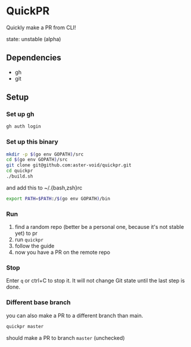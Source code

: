 # QuickPR

Quickly make a PR from CLI!

state: unstable (alpha)

## Dependencies
- gh
- git

## Setup

### Set up gh
```sh
gh auth login
```

### Set up this binary

```sh
mkdir -p $(go env GOPATH)/src
cd $(go env GOPATH)/src
git clone git@github.com:aster-void/quickpr.git
cd quickpr
./build.sh
```

and add this to ~/.{bash,zsh}rc

```sh
export PATH=$PATH:/$(go env GOPATH)/bin
```

### Run

1. find a random repo (better be a personal one, because it's not stable yet) to pr
2. run `quickpr`
3. follow the guide
4. now you have a PR on the remote repo

### Stop

Enter `q` or ctrl+C to stop it. It will not change Git state until the last step is done.

### Different base branch

you can also make a PR to a different branch than main.

```sh
quickpr master
```

should make a PR to branch `master` (unchecked)


